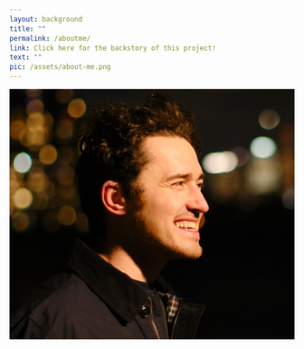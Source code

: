 ```yaml
---
layout: background
title: "" 
permalink: /aboutme/
link: Click here for the backstory of this project!
text: "" 
pic: /assets/about-me.png
---
```

<img src="/assets/pic-of-me.jpg">
